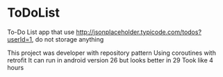 # ToDoList
To-Do List app that use http://jsonplaceholder.typicode.com/todos?userId=1, do not storage anything


This project was developer with repository pattern
Using coroutines with retrofit
It can run in android version 26 but looks better in 29
Took like 4 hours 
